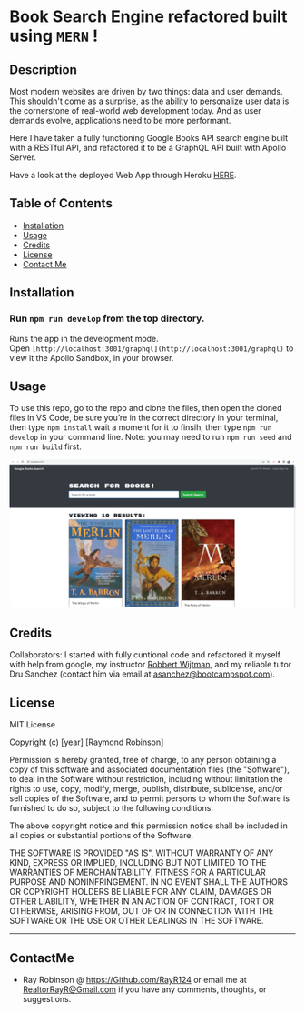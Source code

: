 # Book Search Engine refactored built using ```MERN``` !

## Description

Most modern websites are driven by two things: data and user demands. This shouldn't come as a surprise, as the ability to personalize user data is the cornerstone of real-world web development today. And as user demands evolve, applications need to be more performant.

Here I have taken a fully functioning Google Books API search engine built with a RESTful API, and refactored it to be a GraphQL API built with Apollo Server.

Have a look at the deployed Web App through Heroku [HERE](https://book-search-engine-refactored.herokuapp.com/).
## Table of Contents

- [Installation](#installation)
- [Usage](#usage)
- [Credits](#credits)
- [License](#license)
- [Contact Me](#ContactMe)

## Installation

### Run ```npm run develop``` from the top directory.

Runs the app in the development mode.\
Open ```[http://localhost:3001/graphql](http://localhost:3001/graphql)``` to view it the Apollo Sandbox, in your browser.

## Usage

To use this repo, go to the repo and clone the files, then open the cloned files in VS Code, be sure you’re in the correct directory in your terminal, then type ```npm install``` wait a moment for it to finsih, then type ```npm run develop``` in your command line. Note: you may need to run ```npm run seed``` and ```npm run build``` first.

![mmscreenshot](./client/public/assets/siteScreenshot.png)

## Credits

Collaborators:
I started with fully cuntional code and refactored it myself with help from google, my instructor [Robbert Wijtman](https://github.com/Bucky24), and my reliable tutor Dru Sanchez (contact him via email at asanchez@bootcampspot.com).

## License

MIT License

Copyright (c) [year] [Raymond Robinson]

Permission is hereby granted, free of charge, to any person obtaining a copy
of this software and associated documentation files (the "Software"), to deal
in the Software without restriction, including without limitation the rights
to use, copy, modify, merge, publish, distribute, sublicense, and/or sell
copies of the Software, and to permit persons to whom the Software is
furnished to do so, subject to the following conditions:

The above copyright notice and this permission notice shall be included in all
copies or substantial portions of the Software.

THE SOFTWARE IS PROVIDED "AS IS", WITHOUT WARRANTY OF ANY KIND, EXPRESS OR
IMPLIED, INCLUDING BUT NOT LIMITED TO THE WARRANTIES OF MERCHANTABILITY,
FITNESS FOR A PARTICULAR PURPOSE AND NONINFRINGEMENT. IN NO EVENT SHALL THE
AUTHORS OR COPYRIGHT HOLDERS BE LIABLE FOR ANY CLAIM, DAMAGES OR OTHER
LIABILITY, WHETHER IN AN ACTION OF CONTRACT, TORT OR OTHERWISE, ARISING FROM,
OUT OF OR IN CONNECTION WITH THE SOFTWARE OR THE USE OR OTHER DEALINGS IN THE
SOFTWARE.

---
## ContactMe

- Ray Robinson @ https://Github.com/RayR124 or email me at RealtorRayR@Gmail.com if you have any comments, thoughts, or suggestions.
